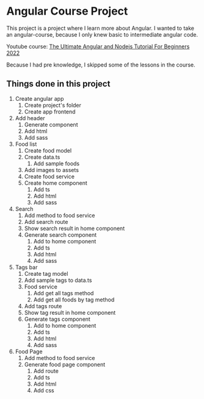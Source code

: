 # Angular Course Project

This project is a project where I learn more about Angular. I wanted to take an angular-course, because I only knew basic to intermediate angular code.

Youtube course: [The Ultimate Angular and Nodejs Tutorial For Beginners 2022](https://www.youtube.com/watch?v=NFh9WEH0Zi4)

Because I had pre knowledge, I skipped some of the lessons in the course.

## Things done in this project

1. Create angular app
    1. Create project's folder
    2. Create app frontend
2. Add header
    1. Generate component
    2. Add html
    3. Add sass
3. Food list
    1. Create food model
    2. Create data.ts
        1. Add sample foods
    3. Add images to assets
    4. Create food service
    5. Create home component
        1. Add ts
        2. Add html
        3. Add sass
4. Search
    1. Add method to food service
    2. Add search route
    3. Show search result in home component
    4. Generate search component
        1. Add to home component
        2. Add ts
        3. Add html
        4. Add sass
5. Tags bar
    1. Create tag model
    2. Add sample tags to data.ts
    3. Food service
        1. Add get all tags method
        2. Add get all foods by tag method
    4. Add tags route
    5. Show tag result in home component
    6. Generate tags component
        1. Add to home component
        2. Add ts
        3. Add html
        4. Add sass
6. Food Page
    1. Add method to food service
    2. Generate food page component
        1. Add route
        2. Add ts
        3. Add html
        4. Add css
